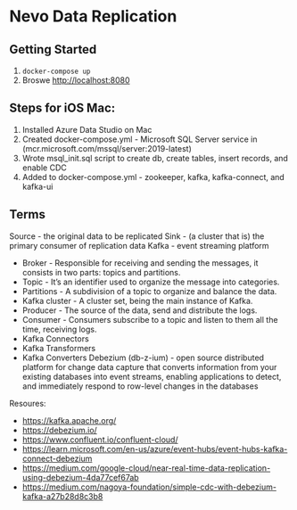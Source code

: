 # Nevo Data Replication

## Getting Started

1. `docker-compose up`
2. Broswe [http://localhost:8080](http://localhost:8080)

## Steps for iOS Mac:
1. Installed Azure Data Studio on Mac
2. Created docker-compose.yml - Microsoft SQL Server service in (mcr.microsoft.com/mssql/server:2019-latest)
3. Wrote msql_init.sql script to create db, create tables, insert records, and enable CDC
4. Added to docker-compose.yml - zookeeper, kafka, kafka-connect, and kafka-ui

## Terms
Source - the original data to be replicated
Sink - (a cluster that is) the primary consumer of replication data
Kafka - event streaming platform
- Broker - Responsible for receiving and sending the messages, it consists in two parts: topics and partitions.
- Topic - It’s an identifier used to organize the message into categories.
- Partitions - A subdivision of a topic to organize and balance the data.
- Kafka cluster - A cluster set, being the main instance of Kafka.
- Producer - The source of the data, send and distribute the logs.
- Consumer - Consumers subscribe to a topic and listen to them all the time, receiving logs.
- Kafka Connectors
- Kafka Transformers
- Kafka Converters
Debezium (db-z-ium) - open source distributed platform for change data capture that converts information from your existing databases into event streams, enabling applications to detect, and immediately respond to row-level changes in the databases

Resoures:
- https://kafka.apache.org/
- https://debezium.io/
- https://www.confluent.io/confluent-cloud/
- https://learn.microsoft.com/en-us/azure/event-hubs/event-hubs-kafka-connect-debezium
- https://medium.com/google-cloud/near-real-time-data-replication-using-debezium-4da77cef67ab
- https://medium.com/nagoya-foundation/simple-cdc-with-debezium-kafka-a27b28d8c3b8